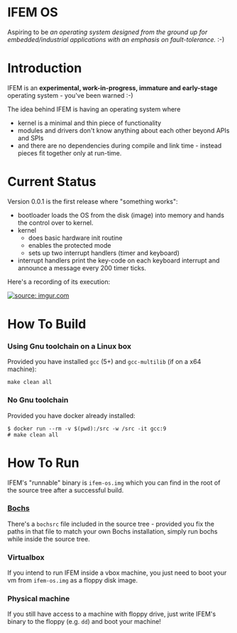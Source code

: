 # IFEM OS

Aspiring to be *an operating system designed from the ground up for embedded/industrial
applications with an emphasis on fault-tolerance.* :-)

# Introduction

IFEM is an **experimental, work-in-progress, immature and early-stage**
operating system - you've been warned :-)

The idea behind IFEM is having an operating system where

  - kernel is a minimal and thin piece of functionality
  - modules and drivers don't know anything about each other beyond APIs and
    SPIs
  - and there are no dependencies during compile and link time - instead pieces
    fit together only at run-time.

# Current Status

Version 0.0.1 is the first release where "something works":

  - bootloader loads the OS from the disk (image) into memory and hands the
    control over to kernel.
  - kernel
    * does basic hardware init routine
    * enables the protected mode
    * sets up two interrupt handlers (timer and keyboard)
  - interrupt handlers print the key-code on each keyboard interrupt and
    announce a message every 200 timer ticks.

Here's a recording of its execution:

<a href="https://imgur.com/HcDL4vP"><img src="https://i.imgur.com/HcDL4vP.gif" title="source: imgur.com" /></a>

# How To Build

### Using Gnu toolchain on a Linux box

Provided you have installed `gcc` (5+)  and `gcc-multilib` (if on a x64 machine):

```
make clean all
```

### No Gnu toolchain

Provided you have docker already installed:

```
$ docker run --rm -v $(pwd):/src -w /src -it gcc:9
# make clean all
```

# How To Run

IFEM's "runnable" binary is `ifem-os.img` which you can find in the root of the
source tree after a successful build.

### [Bochs](http://bochs.sourceforge.net/)

There's a `bochsrc` file included in the source tree - provided you fix the paths
in that file to match your own Bochs installation, simply run bochs while inside
the source tree.

### Virtualbox

If you intend to run IFEM inside a vbox machine, you just need to boot your
vm from `ifem-os.img` as a floppy disk image.

### Physical machine

If you still have access to a machine with floppy drive, just write IFEM's
binary to the floppy (e.g. `dd`) and boot your machine!
